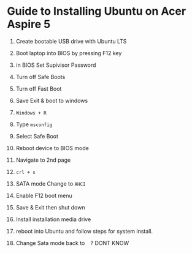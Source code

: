 # Guide to Installing Ubuntu on Acer Aspire 5

1. Create bootable USB drive with Ubuntu LTS


2. Boot laptop into BIOS by pressing F12 key


3. in BIOS Set Supivisor Password


4. Turn off Safe Boots

5. Turn off Fast Boot

6. Save Exit & boot to windows


7. `Windows + R` 

8.  Type `msconfig`


9.  Select Safe Boot


10.  Reboot device to BIOS mode

11. Navigate to 2nd page


12. `crl + s`


13. SATA mode Change to `AHCI`


14. Enable F12 boot menu


15. Save & Exit then shut down


16. Install installation media drive


17. reboot into Ubuntu and follow steps for system install.


18. Change Sata mode back to ` ` ? DONT KNOW


